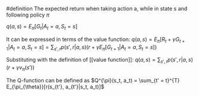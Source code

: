 #definition 
The expected return when taking action a, while in state s and following policy $\pi$

$q(a, s) = E_{\pi}[G_t| A_t = a, S_t = s]$

It can be expressed in terms of the value function:
$q(a, s) = E_{\pi}[R_t + \gamma G_{t + 1}| A_t = a, S_t = s] = \sum_{s', r} p(s', r| a, s) (r + \gamma E_{\pi}[G_{t + 1}| A_t = a, S_t = s])$

Substituting with the definition of [[value function]]:
$q(a, s) = \sum_{s', r} p(s', r| a, s) (r + \gamma v_{\pi}(s'))$

The Q-function can be defined as 
$Q^{\pi}(s_t, a_t) = \sum_{t' = t}^{T} E_{\pi_{\theta}}[r(s_{t'}, a_{t'}|s_t, a_t)]$